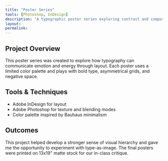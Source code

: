 ```yaml
---
title: "Poster Series"
tools: [Photoshop, InDesign]
description: "A typographic poster series exploring contrast and composition."
layout:
permalink:
---
```

## Project Overview

This poster series was created to explore how typography can communicate emotion and energy through layout. Each poster uses a limited color palette and plays with bold type, asymmetrical grids, and negative space.

## Tools & Techniques

- Adobe InDesign for layout
- Adobe Photoshop for texture and blending modes
- Color palette inspired by Bauhaus minimalism

## Outcomes

This project helped develop a stronger sense of visual hierarchy and gave me the opportunity to experiment with type-as-image. The final posters were printed on 13x19" matte stock for our in-class critique.

